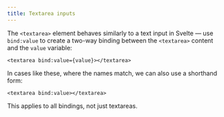 ```yaml
---
title: Textarea inputs
---
```


The `<textarea>` element behaves similarly to a text input in Svelte — use `bind:value` to create a two-way binding between the `<textarea>` content and the `value` variable:

```svelte
<textarea bind:value={value}></textarea>
```

In cases like these, where the names match, we can also use a shorthand form:

```svelte
<textarea bind:value></textarea>
```

This applies to all bindings, not just textareas.
